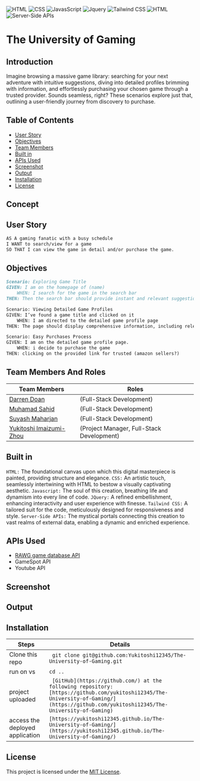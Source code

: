 ![HTML](https://img.shields.io/badge/HTML-green) ![CSS](https://img.shields.io/badge/CSS-green) ![JavasScript](https://img.shields.io/badge/Javascript-green) ![Jquery](https://img.shields.io/badge/Jquery-green) ![Tailwind CSS](https://img.shields.io/badge/Tailwind-CSS-green) ![HTML](https://img.shields.io/badge/HTML-green) ![Server-Side APIs](https://img.shields.io/badge/Server-SideAPIs-green) 

# The University of Gaming

## Introduction
Imagine browsing a massive game library: searching for your next adventure with intuitive suggestions, diving into detailed profiles brimming with information, and effortlessly purchasing your chosen game through a trusted provider. Sounds seamless, right? These scenarios explore just that, outlining a user-friendly journey from discovery to purchase.

## Table of Contents

- [User Story](#user-story)
- [Objectives](#objectives)
- [Team Members](#team-members)
- [Built in](#built-in)
- [APIs Used](#apis-used)
- [Screenshot](#screenshot)
- [Output](#output)
- [Installation](#installation)
- [License](#license)

## Concept



## User Story
```md
AS A gaming fanatic with a busy schedule 
I WANT to search/view for a game  
SO THAT I can view the game in detail and/or purchase the game.  
```

## Objectives
```md
Scenario: Exploring Game Title
GIVEN: I am on the homepage of (name)
	WHEN: I search for the game in the search bar
THEN: Then the search bar should provide instant and relevant suggestions as I type, guiding me towards recognizing and selecting the desired game title. 

Scenario: Viewing Detailed Game Profiles
GIVEN: I’ve found a game title and clicked on it
	WHEN: I am directed to the detailed game profile page
THEN: The page should display comprehensive information, including release dates, user rating, scores, screenshots, and other relevant details about the selected game.  

Scenario: Easy Purchases Process
GIVEN: I am on the detailed game profile page.
	WHEN: i decide to purchase the game
THEN: clicking on the provided link for trusted (amazon sellers?)
```

## Team Members And Roles

| Team Members         | Roles                                                                |
| -------------------- | ------------------------------------------------------------------------ |
| [Darren Doan](https://github.com/darrendoan)     | (Full-Stack Development)                                  |
| [Muhamad Sahid](https://github.com/BrxwnSugxr)    | (Full-Stack Development) |
| [Suyash Maharjan](https://github.com/SimpleSuyash) | (Full-Stack Development)                                                          |
| [Yukitoshi Imaizumi-Zhou](https://github.com/yukitoshi12345)  | (Project Manager, Full-Stack Development)                                                          |



## Built in
`HTML:` The foundational canvas upon which this digital masterpiece is painted, providing structure and elegance.
`CSS:` An artistic touch, seamlessly intertwining with HTML to bestow a visually captivating aesthetic.
`Javascript:` The soul of this creation, breathing life and dynamism into every line of code.
`JQuery:` A refined embellishment, enhancing interactivity and user experience with finesse.
`Tailwind CSS:` A tailored suit for the code, meticulously designed for responsiveness and style.
`Server-Side APIs:` The mystical portals connecting this creation to vast realms of external data, enabling a dynamic and enriched experience.

## APIs Used
- [RAWG game database API](https://rawg.io/apidocs)
- GameSpot API
- Youtube API

## Screenshot

## Output






## Installation

| Steps                | Details                                                                  |
| -------------------- | ------------------------------------------------------------------------ |
| Clone this repo      | ` git clone git@github.com:Yukitoshi12345/The-University-of-Gaming.git` |
| run on vs | ` cd .. `                                                           |
| project uploaded | ` [GitHub](https://github.com/) at the following repository: [https://github.com/yukitoshi12345/The-University-of-Gaming/](https://github.com/yukitoshi12345/The-University-of-Gaming)`                                                           |
| access the deployed application | ` [https://yukitoshi12345.github.io/The-University-of-Gaming/](https://yukitoshi12345.github.io/The-University-of-Gaming/) `                                                           |





## License
This project is licensed under the [MIT License](https://github.com/Yukitoshi12345/The-University-of-Gaming/blob/main/LICENSE).
